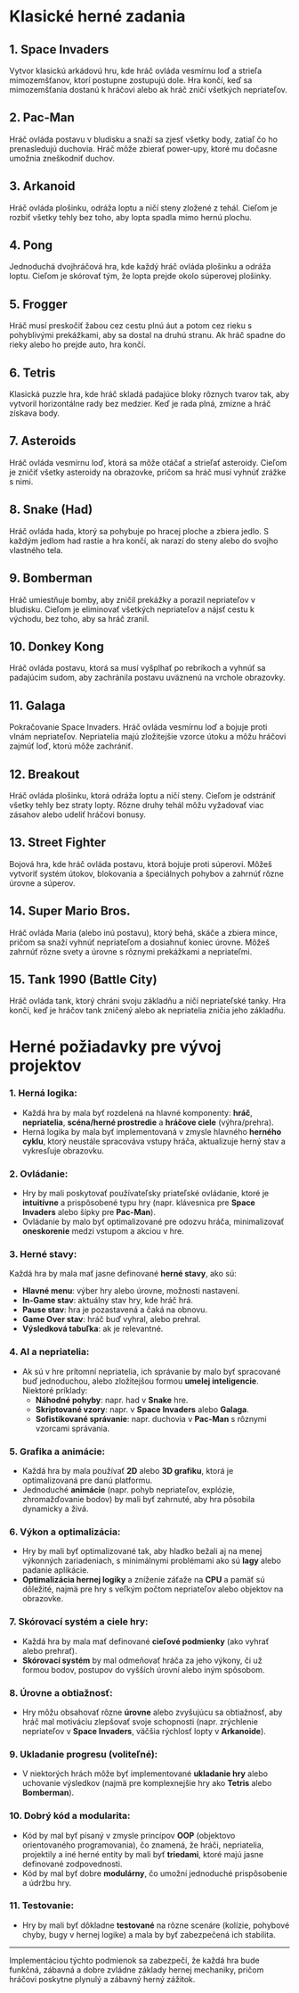 # Klasické herné zadania 

## 1. Space Invaders
Vytvor klasickú arkádovú hru, kde hráč ovláda vesmírnu loď a strieľa mimozemšťanov, ktorí postupne zostupujú dole. Hra končí, keď sa mimozemšťania dostanú k hráčovi alebo ak hráč zničí všetkých nepriateľov.

## 2. Pac-Man
Hráč ovláda postavu v bludisku a snaží sa zjesť všetky body, zatiaľ čo ho prenasledujú duchovia. Hráč môže zbierať power-upy, ktoré mu dočasne umožnia zneškodniť duchov.

## 3. Arkanoid
Hráč ovláda plošinku, odráža loptu a ničí steny zložené z tehál. Cieľom je rozbiť všetky tehly bez toho, aby lopta spadla mimo hernú plochu.

## 4. Pong
Jednoduchá dvojhráčová hra, kde každý hráč ovláda plošinku a odráža loptu. Cieľom je skórovať tým, že lopta prejde okolo súperovej plošinky.

## 5. Frogger
Hráč musí preskočiť žabou cez cestu plnú áut a potom cez rieku s pohyblivými prekážkami, aby sa dostal na druhú stranu. Ak hráč spadne do rieky alebo ho prejde auto, hra končí.

## 6. Tetris
Klasická puzzle hra, kde hráč skladá padajúce bloky rôznych tvarov tak, aby vytvoril horizontálne rady bez medzier. Keď je rada plná, zmizne a hráč získava body.

## 7. Asteroids
Hráč ovláda vesmírnu loď, ktorá sa môže otáčať a strieľať asteroidy. Cieľom je zničiť všetky asteroidy na obrazovke, pričom sa hráč musí vyhnúť zrážke s nimi.

## 8. Snake (Had)
Hráč ovláda hada, ktorý sa pohybuje po hracej ploche a zbiera jedlo. S každým jedlom had rastie a hra končí, ak narazí do steny alebo do svojho vlastného tela.

## 9. Bomberman
Hráč umiestňuje bomby, aby zničil prekážky a porazil nepriateľov v bludisku. Cieľom je eliminovať všetkých nepriateľov a nájsť cestu k východu, bez toho, aby sa hráč zranil.

## 10. Donkey Kong
Hráč ovláda postavu, ktorá sa musí vyšplhať po rebríkoch a vyhnúť sa padajúcim sudom, aby zachránila postavu uväznenú na vrchole obrazovky.

## 11. Galaga
Pokračovanie Space Invaders. Hráč ovláda vesmírnu loď a bojuje proti vlnám nepriateľov. Nepriatelia majú zložitejšie vzorce útoku a môžu hráčovi zajmúť loď, ktorú môže zachrániť.

## 12. Breakout
Hráč ovláda plošinku, ktorá odráža loptu a ničí steny. Cieľom je odstrániť všetky tehly bez straty lopty. Rôzne druhy tehál môžu vyžadovať viac zásahov alebo udeliť hráčovi bonusy.

## 13. Street Fighter
Bojová hra, kde hráč ovláda postavu, ktorá bojuje proti súperovi. Môžeš vytvoriť systém útokov, blokovania a špeciálnych pohybov a zahrnúť rôzne úrovne a súperov.

## 14. Super Mario Bros.
Hráč ovláda Maria (alebo inú postavu), ktorý behá, skáče a zbiera mince, pričom sa snaží vyhnúť nepriateľom a dosiahnuť koniec úrovne. Môžeš zahrnúť rôzne svety a úrovne s rôznymi prekážkami a nepriateľmi.

## 15. Tank 1990 (Battle City)
Hráč ovláda tank, ktorý chráni svoju základňu a ničí nepriateľské tanky. Hra končí, keď je hráčov tank zničený alebo ak nepriatelia zničia jeho základňu.


# Herné požiadavky pre vývoj projektov

### 1. Herná logika:
- Každá hra by mala byť rozdelená na hlavné komponenty: **hráč**, **nepriatelia**, **scéna/herné prostredie** a **hráčove ciele** (výhra/prehra).
- Herná logika by mala byť implementovaná v zmysle hlavného **herného cyklu**, ktorý neustále spracováva vstupy hráča, aktualizuje herný stav a vykresľuje obrazovku.

### 2. Ovládanie:
- Hry by mali poskytovať používateľsky priateľské ovládanie, ktoré je **intuitívne** a prispôsobené typu hry (napr. klávesnica pre **Space Invaders** alebo šípky pre **Pac-Man**).
- Ovládanie by malo byť optimalizované pre odozvu hráča, minimalizovať **oneskorenie** medzi vstupom a akciou v hre.

### 3. Herné stavy:
Každá hra by mala mať jasne definované **herné stavy**, ako sú:
- **Hlavné menu**: výber hry alebo úrovne, možnosti nastavení.
- **In-Game stav**: aktuálny stav hry, kde hráč hrá.
- **Pause stav**: hra je pozastavená a čaká na obnovu.
- **Game Over stav**: hráč buď vyhral, alebo prehral.
- **Výsledková tabuľka**: ak je relevantné.

### 4. AI a nepriatelia:
- Ak sú v hre prítomní nepriatelia, ich správanie by malo byť spracované buď jednoduchou, alebo zložitejšou formou **umelej inteligencie**.  
Niektoré príklady:
  - **Náhodné pohyby**: napr. had v **Snake** hre.
  - **Skriptované vzory**: napr. v **Space Invaders** alebo **Galaga**.
  - **Sofistikované správanie**: napr. duchovia v **Pac-Man** s rôznymi vzorcami správania.

### 5. Grafika a animácie:
- Každá hra by mala používať **2D** alebo **3D grafiku**, ktorá je optimalizovaná pre danú platformu.
- Jednoduché **animácie** (napr. pohyb nepriateľov, explózie, zhromažďovanie bodov) by mali byť zahrnuté, aby hra pôsobila dynamicky a živá.

### 6. Výkon a optimalizácia:
- Hry by mali byť optimalizované tak, aby hladko bežali aj na menej výkonných zariadeniach, s minimálnymi problémami ako sú **lagy** alebo padanie aplikácie.
- **Optimalizácia hernej logiky** a zníženie záťaže na **CPU** a pamäť sú dôležité, najmä pre hry s veľkým počtom nepriateľov alebo objektov na obrazovke.

### 7. Skórovací systém a ciele hry:
- Každá hra by mala mať definované **cieľové podmienky** (ako vyhrať alebo prehrať).
- **Skórovací systém** by mal odmeňovať hráča za jeho výkony, či už formou bodov, postupov do vyšších úrovní alebo iným spôsobom.

### 8. Úrovne a obtiažnosť:
- Hry môžu obsahovať rôzne **úrovne** alebo zvyšujúcu sa obtiažnosť, aby hráč mal motiváciu zlepšovať svoje schopnosti (napr. zrýchlenie nepriateľov v **Space Invaders**, väčšia rýchlosť lopty v **Arkanoide**).

### 9. Ukladanie progresu (voliteľné):
- V niektorých hrách môže byť implementované **ukladanie hry** alebo uchovanie výsledkov (najmä pre komplexnejšie hry ako **Tetris** alebo **Bomberman**).

### 10. Dobrý kód a modularita:
- Kód by mal byť písaný v zmysle princípov **OOP** (objektovo orientovaného programovania), čo znamená, že hráči, nepriatelia, projektily a iné herné entity by mali byť **triedami**, ktoré majú jasne definované zodpovednosti.
- Kód by mal byť dobre **modulárny**, čo umožní jednoduché prispôsobenie a údržbu hry.

### 11. Testovanie:
- Hry by mali byť dôkladne **testované** na rôzne scenáre (kolízie, pohybové chyby, bugy v hernej logike) a mala by byť zabezpečená ich stabilita.

---

Implementáciou týchto podmienok sa zabezpečí, že každá hra bude funkčná, zábavná a dobre zvládne základy hernej mechaniky, pričom hráčovi poskytne plynulý a zábavný herný zážitok.
